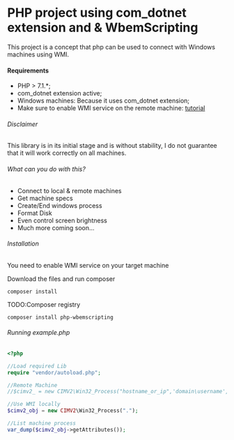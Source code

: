 # PHP project using com_dotnet extension and  & WbemScripting

This project is a concept that php can be used to connect with Windows machines using WMI.

#### Requirements

- PHP > 7.1.*;
- com_dotnet extension active;
- Windows machines: Because it uses com_dotnet extension;
- Make sure to enable WMI service on the remote machine: [tutorial](https://docs.microsoft.com/en-us/windows/win32/wmisdk/connecting-to-wmi-remotely-starting-with-vista)

###### Disclaimer

This library is in its initial stage and is without stability, I do not guarantee that it will work correctly on all machines.

###### What can you do with this?

- Connect to local & remote machines
- Get machine specs
- Create/End windows process
- Format Disk
- Even control screen brightness
- Much more coming soon...

###### Installation

You need to enable WMI service on your target machine

Download the files and run composer

`composer install`

TODO:Composer registry

`composer install php-wbemscripting`

###### Running example.php

```php
<?php

//Load required Lib
require "vendor/autoload.php";

//Remote Machine
//$cimv2_ = new CIMV2\Win32_Process("hostname_or_ip",'domain\username','password');

//Use WMI locally
$cimv2_obj = new CIMV2\Win32_Process(".");

//List machine process
var_dump($cimv2_obj->getAttributes());
